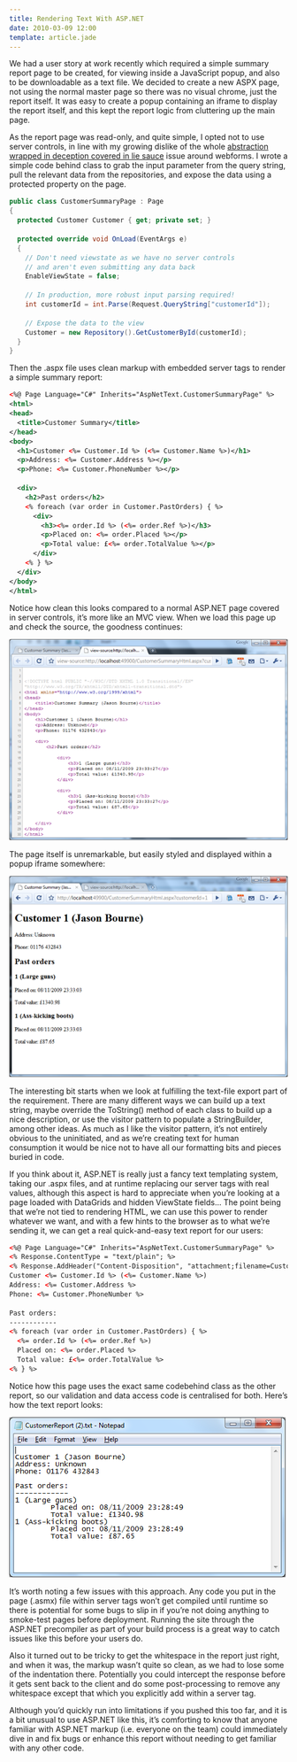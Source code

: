 ```yaml
---
title: Rendering Text With ASP.NET
date: 2010-03-09 12:00
template: article.jade
---
```


We had a user story at work recently which required a simple summary report page to be created, for viewing inside a JavaScript popup, and also to be downloadable as a text file.  We decided to create a new ASPX page, not using the normal master page so there was no visual chrome, just the report itself.  It was easy to create a popup containing an iframe to display the report itself, and this kept the report logic from cluttering up the main page.

As the report page was read-only, and quite simple, I opted not to use server controls, in line with my growing dislike of the whole [abstraction wrapped in deception covered in lie sauce][1] issue around webforms.  I wrote a simple code behind class to grab the input parameter from the query string, pull the relevant data from the repositories, and expose the data using a protected property on the page.

```cs
public class CustomerSummaryPage : Page
{
  protected Customer Customer { get; private set; }

  protected override void OnLoad(EventArgs e)
  {
    // Don't need viewstate as we have no server controls
    // and aren't even submitting any data back
    EnableViewState = false;

    // In production, more robust input parsing required!
    int customerId = int.Parse(Request.QueryString["customerId"]);

    // Expose the data to the view
    Customer = new Repository().GetCustomerById(customerId);
  }
}
```

Then the .aspx file uses clean markup with embedded server tags to render a simple summary report:

```xml
<%@ Page Language="C#" Inherits="AspNetText.CustomerSummaryPage" %>
<html>
<head>
  <title>Customer Summary</title>
</head>
<body>
  <h1>Customer <%= Customer.Id %> (<%= Customer.Name %>)</h1>
  <p>Address: <%= Customer.Address %></p>
  <p>Phone: <%= Customer.PhoneNumber %></p>

  <div>
    <h2>Past orders</h2>
    <% foreach (var order in Customer.PastOrders) { %>
      <div>
        <h3><%= order.Id %> (<%= order.Ref %>)</h3>
        <p>Placed on: <%= order.Placed %></p>
        <p>Total value: £<%= order.TotalValue %></p>
      </div>
    <% } %>
  </div>
</body>
</html>
```

Notice how clean this looks compared to a normal ASP.NET page covered in server controls, it’s more like an MVC view.  When we load this page up and check the source, the goodness continues:

![Markup](markup.png)

The page itself is unremarkable, but easily styled and displayed within a popup iframe somewhere:

![Rendered page](html.png)

The interesting bit starts when we look at fulfilling the text-file export part of the requirement.  There are many different ways we can build up a text string, maybe override the ToString() method of each class to build up a nice description, or use the visitor pattern to populate a StringBuilder, among other ideas.  As much as I like the visitor pattern, it’s not entirely obvious to the uninitiated, and as we’re creating text for human consumption it would be nice not to have all our formatting bits and pieces buried in code.

If you think about it, ASP.NET is really just a fancy text templating system, taking our .aspx files, and at runtime replacing our server tags with real values, although this aspect is hard to appreciate when you’re looking at a page loaded with DataGrids and hidden ViewState fields...  The point being that we’re not tied to rendering HTML, we can use this power to render whatever we want, and with a few hints to the browser as to what we’re sending it, we can get a real quick-and-easy text report for our users:

```xml
<%@ Page Language="C#" Inherits="AspNetText.CustomerSummaryPage" %>
<% Response.ContentType = "text/plain"; %>
<% Response.AddHeader("Content-Disposition", "attachment;filename=CustomerReport.txt"); %>
Customer <%= Customer.Id %> (<%= Customer.Name %>)
Address: <%= Customer.Address %>
Phone: <%= Customer.PhoneNumber %>

Past orders:
------------
<% foreach (var order in Customer.PastOrders) { %>
  <%= order.Id %> (<%= order.Ref %>)
  Placed on: <%= order.Placed %>
  Total value: £<%= order.TotalValue %>
<% } %>
```

Notice how this page uses the exact same codebehind class as the other report, so our validation and data access code is centralised for both.  Here’s how the text report looks:

![Text output](text.png)

It’s worth noting a few issues with this approach.  Any code you put in the page (.asmx) file within server tags won’t get compiled until runtime so there is potential for some bugs to slip in if you’re not doing anything to smoke-test pages before deployment.  Running the site through the ASP.NET precompiler as part of your build process is a great way to catch issues like this before your users do.

Also it turned out to be tricky to get the whitespace in the report just right, and when it was, the markup wasn’t quite so clean, as we had to lose some of the indentation there.  Potentially you could intercept the response before it gets sent back to the client and do some post-processing to remove any whitespace except that which you explicitly add within a server tag.

Although you’d quickly run into limitations if you pushed this too far, and it is a bit unusual to use ASP.NET like this, it’s comforting to know that anyone familiar with ASP.NET markup (i.e. everyone on the team) could immediately dive in and fix bugs or enhance this report without needing to get familiar with any other code.

[1]: http://codebetter.com/blogs/rob.conery/archive/2009/04/22/i-spose-i-ll-just-say-it-you-should-learn-mvc.aspx
